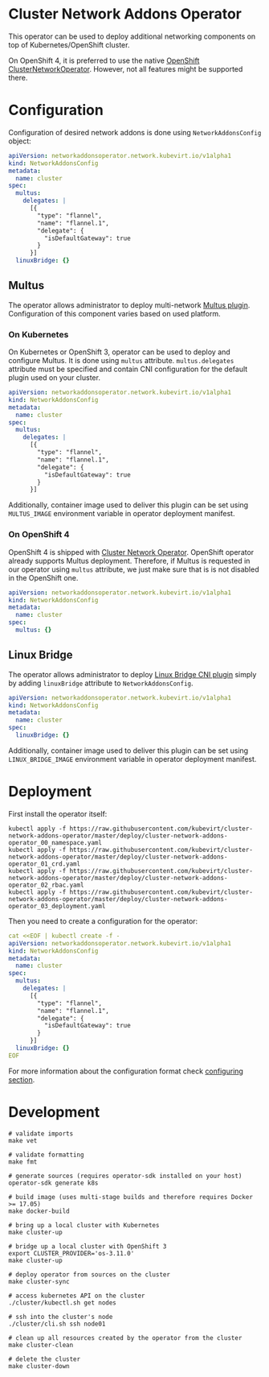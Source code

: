 # Cluster Network Addons Operator

This operator can be used to deploy additional networking components on top of
Kubernetes/OpenShift cluster.

On OpenShift 4, it is preferred to use the native [OpenShift ClusterNetworkOperator](https://github.com/openshift/cluster-network-operator).
However, not all features might be supported there.

# Configuration

Configuration of desired network addons is done using `NetworkAddonsConfig` object:

```yaml
apiVersion: networkaddonsoperator.network.kubevirt.io/v1alpha1
kind: NetworkAddonsConfig
metadata:
  name: cluster
spec:
  multus:
    delegates: |
      [{
        "type": "flannel",
        "name": "flannel.1",
        "delegate": {
          "isDefaultGateway": true
        }
      }]
  linuxBridge: {}
```

## Multus

The operator allows administrator to deploy multi-network [Multus plugin](https://github.com/intel/multus-cni). Configuration of this component varies based on used platform.

### On Kubernetes

On Kubernetes or OpenShift 3, operator can be used to deploy and configure
Multus. It is done using `multus` attribute. `multus.delegates` attribute must
be specified and contain CNI configuration for the default plugin used on your
cluster.

```yaml
apiVersion: networkaddonsoperator.network.kubevirt.io/v1alpha1
kind: NetworkAddonsConfig
metadata:
  name: cluster
spec:
  multus:
    delegates: |
      [{
        "type": "flannel",
        "name": "flannel.1",
        "delegate": {
          "isDefaultGateway": true
        }
      }]
```

Additionally, container image used to deliver this plugin can be set using
`MULTUS_IMAGE` environment variable in operator deployment manifest.

### On OpenShift 4

OpenShift 4 is shipped with [Cluster Network Operator](https://github.com/openshift/cluster-network-operator). OpenShift operator already supports Multus deployment. Therefore, if Multus is requested in our operator using `multus` attribute, we just make sure that is is not disabled in the OpenShift one.

```yaml
apiVersion: networkaddonsoperator.network.kubevirt.io/v1alpha1
kind: NetworkAddonsConfig
metadata:
  name: cluster
spec:
  multus: {}
```

## Linux Bridge

The operator allows administrator to deploy [Linux Bridge CNI plugin](https://github.com/containernetworking/plugins/tree/master/plugins/main/bridge)
simply by adding `linuxBridge` attribute to `NetworkAddonsConfig`.

```yaml
apiVersion: networkaddonsoperator.network.kubevirt.io/v1alpha1
kind: NetworkAddonsConfig
metadata:
  name: cluster
spec:
  linuxBridge: {}
```

Additionally, container image used to deliver this plugin can be set using
`LINUX_BRIDGE_IMAGE` environment variable in operator deployment manifest.

# Deployment

First install the operator itself:

```shell
kubectl apply -f https://raw.githubusercontent.com/kubevirt/cluster-network-addons-operator/master/deploy/cluster-network-addons-operator_00_namespace.yaml
kubectl apply -f https://raw.githubusercontent.com/kubevirt/cluster-network-addons-operator/master/deploy/cluster-network-addons-operator_01_crd.yaml
kubectl apply -f https://raw.githubusercontent.com/kubevirt/cluster-network-addons-operator/master/deploy/cluster-network-addons-operator_02_rbac.yaml
kubectl apply -f https://raw.githubusercontent.com/kubevirt/cluster-network-addons-operator/master/deploy/cluster-network-addons-operator_03_deployment.yaml
```

Then you need to create a configuration for the operator:

```yaml
cat <<EOF | kubectl create -f -
apiVersion: networkaddonsoperator.network.kubevirt.io/v1alpha1
kind: NetworkAddonsConfig
metadata:
  name: cluster
spec:
  multus:
    delegates: |
      [{
        "type": "flannel",
        "name": "flannel.1",
        "delegate": {
          "isDefaultGateway": true
        }
      }]
  linuxBridge: {}
EOF
```

For more information about the configuration format check [configuring section](#configuration).

# Development

```shell
# validate imports
make vet

# validate formatting
make fmt

# generate sources (requires operator-sdk installed on your host)
operator-sdk generate k8s

# build image (uses multi-stage builds and therefore requires Docker >= 17.05)
make docker-build

# bring up a local cluster with Kubernetes
make cluster-up

# bridge up a local cluster with OpenShift 3
export CLUSTER_PROVIDER='os-3.11.0'
make cluster-up

# deploy operator from sources on the cluster
make cluster-sync

# access kubernetes API on the cluster
./cluster/kubectl.sh get nodes

# ssh into the cluster's node
./cluster/cli.sh ssh node01

# clean up all resources created by the operator from the cluster
make cluster-clean

# delete the cluster
make cluster-down
```
